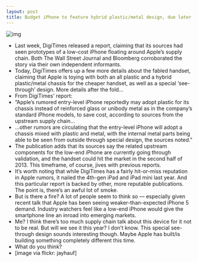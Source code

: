```yaml
---
layout: post
title: Budget iPhone to feature hybrid plastic/metal design, due later this year
---
```

![img](http://media.idownloadblog.com/wp-content/uploads/2013/01/3gs-up-close.jpg)
* Last week, DigiTimes released a report, claiming that its sources had seen prototypes of a low-cost iPhone floating around Apple’s supply chain. Both The Wall Street Journal and Bloomberg corroborated the story via their own independent informants.
* Today, DigiTimes offers up a few more details about the fabled handset, claiming that Apple is toying with both an all plastic and a hybrid plastic/metal chassis for the cheaper handset, as well as a special ‘see-through’ design. More details after the fold…
* From DigiTimes’ report:
* “Apple’s rumored entry-level iPhone reportedly may adopt plastic for its chassis instead of reinforced glass or unibody metal as in the company’s standard iPhone models, to save cost, according to sources from the upstream supply chain…
* …other rumors are circulating that the entry-level iPhone will adopt a chassis mixed with plastic and metal, with the internal metal parts being able to be seen from outside through special design, the sources noted.”
* The publication adds that its sources say the related upstream components for the low-end iPhone are currently going through validation, and the handset could hit the market in the second half of 2013. This timeframe, of course, jives with previous reports.
* It’s worth noting that while DigiTimes has a fairly hit-or-miss reputation in Apple rumors, it nailed the 4th-gen iPad and iPad mini last year. And this particular report is backed by other, more reputable publications. The point is, there’s an awful lot of smoke.
* But is there a fire? A lot of people seem to think so — especially given recent talk that Apple has been seeing weaker-than-expected iPhone 5 demand. Industry watchers feel like a low-end iPhone would give the smartphone line an inroad into emerging markets.
* Me? I think there’s too much supply chain talk about this device for it not to be real. But will we see it this year? I don’t know. This special see-through design sounds interesting though. Maybe Apple has built/is building something completely different this time.
* What do you think?
* [image via flickr: jayhauf]

